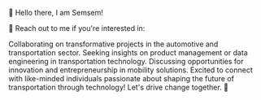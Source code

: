 👋 Hello there, I am Semsem!


💬 Reach out to me if you're interested in:

Collaborating on transformative projects in the automotive and transportation sector.
Seeking insights on product management or data engineering in transportation technology.
Discussing opportunities for innovation and entrepreneurship in mobility solutions.
Excited to connect with like-minded individuals passionate about shaping the future of transportation through technology! Let's drive change together. 🚀
